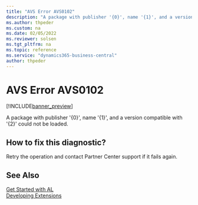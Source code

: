 ```yaml
---
title: "AVS Error AVS0102"
description: "A package with publisher '{0}', name '{1}', and a version compatible with '{2}' could not be loaded."
ms.author: thpeder
ms.custom: na
ms.date: 02/05/2022
ms.reviewer: solsen
ms.tgt_pltfrm: na
ms.topic: reference
ms.service: "dynamics365-business-central"
author: thpeder
---
```


# AVS Error AVS0102

[!INCLUDE[banner_preview](../includes/banner_preview.md)]

A package with publisher '{0}', name '{1}', and a version compatible with '{2}' could not be loaded.

## How to fix this diagnostic?

Retry the operation and contact Partner Center support if it fails again.

## See Also

[Get Started with AL](../devenv-get-started.md)  
[Developing Extensions](../devenv-dev-overview.md)  